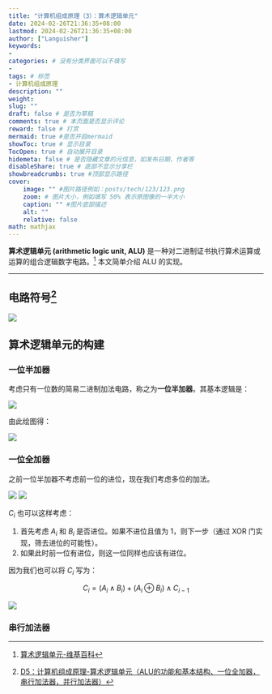 ```yaml
---
title: "计算机组成原理（3）：算术逻辑单元"
date: 2024-02-26T21:36:35+08:00
lastmod: 2024-02-26T21:36:35+08:00
author: ["Languisher"]
keywords: 
- 
categories: # 没有分类界面可以不填写
- 
tags: # 标签
- 计算机组成原理
description: ""
weight:
slug: ""
draft: false # 是否为草稿
comments: true # 本页面是否显示评论
reward: false # 打赏
mermaid: true #是否开启mermaid
showToc: true # 显示目录
TocOpen: true # 自动展开目录
hidemeta: false # 是否隐藏文章的元信息，如发布日期、作者等
disableShare: true # 底部不显示分享栏
showbreadcrumbs: true #顶部显示路径
cover:
    image: "" #图片路径例如：posts/tech/123/123.png
    zoom: # 图片大小，例如填写 50% 表示原图像的一半大小
    caption: "" #图片底部描述
    alt: ""
    relative: false
math: mathjax
---
```


**算术逻辑单元 (arithmetic logic unit, ALU)** 是一种对二进制证书执行算术运算或运算的组合逻辑数字电路。[^1] 本文简单介绍 ALU 的实现。

---

## 电路符号[^2]

![](https://pic2.zhimg.com/80/v2-07bb42550ece5e83e24189f8e1608b35_1440w.webp)

## 算术逻辑单元的构建

### 一位半加器

考虑只有一位数的简易二进制加法电路，称之为**一位半加器**。其基本逻辑是：

![](一位半加器.jpeg)

由此绘图得：

![](Pasted%20image%2020240226200347.png)

### 一位全加器

之前一位半加器不考虑前一位的进位，现在我们考虑多位的加法。

![](一位全加器.001.jpeg)
![](一位全加器.002.jpeg)

$C_{i}$ 也可以这样考虑：
1. 首先考虑 $A_{i}$ 和 $B_{i}$ 是否进位。如果不进位且值为 1，则下一步（通过 XOR 门实现，筛去进位的可能性）。
2. 如果此时前一位有进位，则这一位同样也应该有进位。

因为我们也可以将 $C_{i}$ 写为：

$$
C_{i} = (A_{i} \wedge B_{i}) + (A_{i} \oplus B_{i}) \wedge C_{i-1}
$$

![](Pasted%20image%2020240226211110.png)


### 串行加法器




[^1]: [算术逻辑单元-维基百科](https://zh.wikipedia.org/wiki/算術邏輯單元)
[^2]: [D5：计算机组成原理-算术逻辑单元（ALU的功能和基本结构、一位全加器，串行加法器，并行加法器）](https://zhuanlan.zhihu.com/p/136165860)



